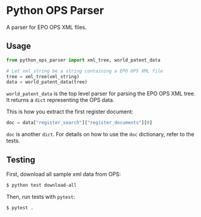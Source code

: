 # Python OPS Parser

A parser for EPO OPS XML files.

## Usage

```python
from python_ops_parser import xml_tree, world_patent_data

# Let xml_string be a string containing a EPO OPS XML file
tree = xml_tree(xml_string)
data = world_patent_data(tree)
```

`world_patent_data` is the top level parser for parsing the EPO OPS
XML tree. It returns a `dict` representing the OPS data.

This is how you extract the first register document:

```python
doc = data["register_search"]["register_documents"][0]
```

`doc` is another `dict`. For details on how to use the `doc`
dictionary, refer to the tests.


## Testing

First, download all sample xml data from OPS:

```bash
$ python test download-all
```

Then, run tests with `pytest`:

```bash
$ pytest .
```
